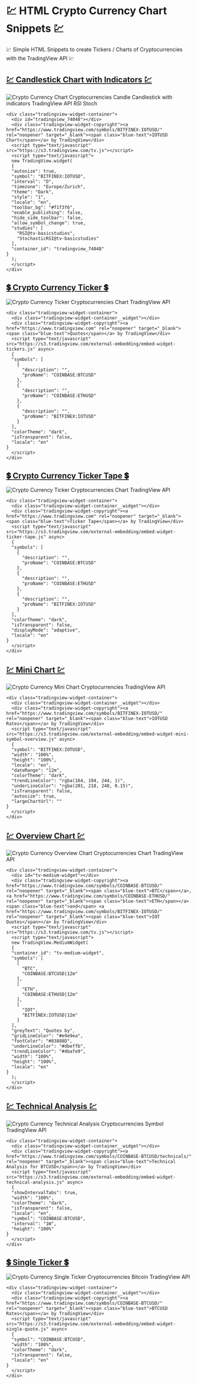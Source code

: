 # 💹 HTML Crypto Currency Chart Snippets 💹
💹 Simple HTML Snippets to create Tickers / Charts of Cryptocurrencies with the TradingView API 💹

## [💹 Candlestick Chart with Indicators 💹](https://ayidouble.github.io/HTML-Crypto-Currency-Chart-Snippets/Chart)

![Crypto Currency Chart Cryptocurrencies Candle Candlestick with indicators TradingView API RSI Stoch](Images/Chart.png)

```
<div class="tradingview-widget-container">
  <div id="tradingview_74048"></div>
  <div class="tradingview-widget-copyright"><a href="https://www.tradingview.com/symbols/BITFINEX-IOTUSD/" rel="noopener" target="_blank"><span class="blue-text">IOTUSD Chart</span></a> by TradingView</div>
  <script type="text/javascript" src="https://s3.tradingview.com/tv.js"></script>
  <script type="text/javascript">
  new TradingView.widget(
  {
  "autosize": true,
  "symbol": "BITFINEX:IOTUSD",
  "interval": "D",
  "timezone": "Europe/Zurich",
  "theme": "Dark",
  "style": "1",
  "locale": "en",
  "toolbar_bg": "#f1f3f6",
  "enable_publishing": false,
  "hide_side_toolbar": false,
  "allow_symbol_change": true,
  "studies": [
    "RSI@tv-basicstudies",
    "StochasticRSI@tv-basicstudies"
  ],
  "container_id": "tradingview_74048"
}
  );
  </script>
</div>
```

## [💲 Crypto Currency Ticker 💲](https://ayidouble.github.io/HTML-Crypto-Currency-Chart-Snippets/Ticker)

![Crypto Currency Ticker Cryptocurrencies Chart TradingView API](Images/Crypto-Ticker.png)

```
<div class="tradingview-widget-container">
  <div class="tradingview-widget-container__widget"></div>
  <div class="tradingview-widget-copyright"><a href="https://www.tradingview.com" rel="noopener" target="_blank"><span class="blue-text">Quotes</span></a> by TradingView</div>
  <script type="text/javascript" src="https://s3.tradingview.com/external-embedding/embed-widget-tickers.js" async>
  {
  "symbols": [
    {
      "description": "",
      "proName": "COINBASE:BTCUSD"
    },
    {
      "description": "",
      "proName": "COINBASE:ETHUSD"
    },
    {
      "description": "",
      "proName": "BITFINEX:IOTUSD"
    }
  ],
  "colorTheme": "dark",
  "isTransparent": false,
  "locale": "en"
}
  </script>
</div>
```

## [💲 Crypto Currency Ticker Tape 💲](https://ayidouble.github.io/HTML-Crypto-Currency-Chart-Snippets/Ticker-Tape)

![Crypto Currency Ticker Cryptocurrencies Chart TradingView API](Images/Crypto-Currency-Ticker.png)

```
<div class="tradingview-widget-container">
  <div class="tradingview-widget-container__widget"></div>
  <div class="tradingview-widget-copyright"><a href="https://www.tradingview.com" rel="noopener" target="_blank"><span class="blue-text">Ticker Tape</span></a> by TradingView</div>
  <script type="text/javascript" src="https://s3.tradingview.com/external-embedding/embed-widget-ticker-tape.js" async>
  {
  "symbols": [
    {
      "description": "",
      "proName": "COINBASE:BTCUSD"
    },
    {
      "description": "",
      "proName": "COINBASE:ETHUSD"
    },
    {
      "description": "",
      "proName": "BITFINEX:IOTUSD"
    }
  ],
  "colorTheme": "dark",
  "isTransparent": false,
  "displayMode": "adaptive",
  "locale": "en"
}
  </script>
</div>
```

## [💹 Mini Chart 💹](https://ayidouble.github.io/HTML-Crypto-Currency-Chart-Snippets/Mini-Chart)

![Crypto Currency Mini Chart Cryptocurrencies TradingView API](Images/Mini-Chart.png)

```
<div class="tradingview-widget-container">
  <div class="tradingview-widget-container__widget"></div>
  <div class="tradingview-widget-copyright"><a href="https://www.tradingview.com/symbols/BITFINEX-IOTUSD/" rel="noopener" target="_blank"><span class="blue-text">IOTUSD Rates</span></a> by TradingView</div>
  <script type="text/javascript" src="https://s3.tradingview.com/external-embedding/embed-widget-mini-symbol-overview.js" async>
  {
  "symbol": "BITFINEX:IOTUSD",
  "width": "100%",
  "height": "100%",
  "locale": "en",
  "dateRange": "12m",
  "colorTheme": "dark",
  "trendLineColor": "rgba(164, 194, 244, 1)",
  "underLineColor": "rgba(201, 218, 248, 0.15)",
  "isTransparent": false,
  "autosize": true,
  "largeChartUrl": ""
}
  </script>
</div>
```

## [💹 Overview Chart 💹](https://ayidouble.github.io/HTML-Crypto-Currency-Chart-Snippets/Overview-Chart)

![Crypto Currency Overview Chart Cryptocurrencies Chart TradingView API](Images/Overview-Chart.png)

```
<div class="tradingview-widget-container">
  <div id="tv-medium-widget"></div>
  <div class="tradingview-widget-copyright"><a href="https://www.tradingview.com/symbols/COINBASE-BTCUSD/" rel="noopener" target="_blank"><span class="blue-text">BTC</span></a>, <a href="https://www.tradingview.com/symbols/COINBASE-ETHUSD/" rel="noopener" target="_blank"><span class="blue-text">ETH</span></a> <span class="blue-text">and</span> <a href="https://www.tradingview.com/symbols/BITFINEX-IOTUSD/" rel="noopener" target="_blank"><span class="blue-text">IOT Quotes</span></a> by TradingView</div>
  <script type="text/javascript" src="https://s3.tradingview.com/tv.js"></script>
  <script type="text/javascript">
  new TradingView.MediumWidget(
  {
  "container_id": "tv-medium-widget",
  "symbols": [
    [
      "BTC",
      "COINBASE:BTCUSD|12m"
    ],
    [
      "ETH",
      "COINBASE:ETHUSD|12m"
    ],
    [
      "IOT",
      "BITFINEX:IOTUSD|12m"
    ]
  ],
  "greyText": "Quotes by",
  "gridLineColor": "#e9e9ea",
  "fontColor": "#83888D",
  "underLineColor": "#dbeffb",
  "trendLineColor": "#4bafe9",
  "width": "100%",
  "height": "100%",
  "locale": "en"
}
  );
  </script>
</div>
```

## [💹 Technical Analysis 💹](https://ayidouble.github.io/HTML-Crypto-Currency-Chart-Snippets/Technical-Analysis)

![Crypto Currency Technical Analysis Cryptocurrencies Symbol TradingView API](Images/Technical-Analysis.png)

```
<div class="tradingview-widget-container">
  <div class="tradingview-widget-container__widget"></div>
  <div class="tradingview-widget-copyright"><a href="https://www.tradingview.com/symbols/COINBASE-BTCUSD/technicals/" rel="noopener" target="_blank"><span class="blue-text">Technical Analysis for BTCUSD</span></a> by TradingView</div>
  <script type="text/javascript" src="https://s3.tradingview.com/external-embedding/embed-widget-technical-analysis.js" async>
  {
  "showIntervalTabs": true,
  "width": "100%",
  "colorTheme": "dark",
  "isTransparent": false,
  "locale": "en",
  "symbol": "COINBASE:BTCUSD",
  "interval": "1W",
  "height": "100%"
}
  </script>
</div>
```

## [💲 Single Ticker 💲](https://ayidouble.github.io/HTML-Crypto-Currency-Chart-Snippets/Single-Ticker)

![Crypto Currency Single Ticker Cryptocurrencies Bitcoin TradingView API](Images/Single-Ticker.png)

```
<div class="tradingview-widget-container">
  <div class="tradingview-widget-container__widget"></div>
  <div class="tradingview-widget-copyright"><a href="https://www.tradingview.com/symbols/COINBASE-BTCUSD/" rel="noopener" target="_blank"><span class="blue-text">BTCUSD Rates</span></a> by TradingView</div>
  <script type="text/javascript" src="https://s3.tradingview.com/external-embedding/embed-widget-single-quote.js" async>
  {
  "symbol": "COINBASE:BTCUSD",
  "width": "100%",
  "colorTheme": "dark",
  "isTransparent": false,
  "locale": "en"
}
  </script>
</div>
```
